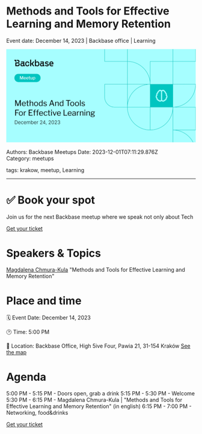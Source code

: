 # Methods and Tools for Effective Learning and Memory Retention

Event date: December 14, 2023 | Backbase office | Learning

![](assets/placeholder.webp)

Authors: Backbase Meetups
Date: 2023-12-01T07:11:29.876Z  
Category: meetups

tags: krakow, meetup, Learning
 
--- 

# ✅ Book your spot

Join us for the next Backbase meetup where we speak not only about Tech

[Get your ticket](https://www.meetup.com/backbase-meetups/)

# Speakers & Topics

[Magdalena Chmura-Kula](https://www.linkedin.com/in/magdalena-chmura/)
"Methods and Tools for Effective Learning and Memory Retention"


# Place and time

🗓️ Event Date: December 14, 2023

🕑 Time: 5:00  PM

📍 Location: Backbase Office, High 5ive Four, Pawia 21, 31-154 Kraków
[See the map](https://maps.app.goo.gl/UWpwQ9zNaJBxPLEV9)

# Agenda

5:00 PM - 5:15 PM - Doors open, grab a drink
5:15 PM - 5:30 PM - Welcome
5:30 PM - 6:15 PM - Magdalena Chmura-Kula | "Methods and Tools for Effective Learning and Memory Retention" (in english)
6:15 PM - 7:00 PM - Networking, food&drinks

[Get your ticket](https://www.meetup.com/backbase-meetups/)
